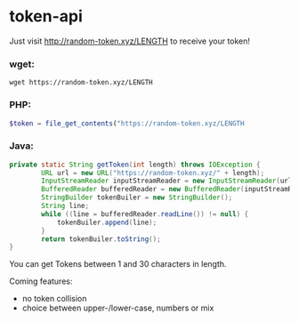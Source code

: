 # token-api

Just visit http://random-token.xyz/LENGTH to receive your token!

### wget: ###
`wget https://random-token.xyz/LENGTH`
### PHP: ###
``` php
$token = file_get_contents("https://random-token.xyz/LENGTH
```
### Java: ###
``` java
private static String getToken(int length) throws IOException {
        URL url = new URL("https://random-token.xyz/" + length);
        InputStreamReader inputStreamReader = new InputStreamReader(url.openStream());
        BufferedReader bufferedReader = new BufferedReader(inputStreamReader);
        StringBuilder tokenBuiler = new StringBuilder();
        String line;
        while ((line = bufferedReader.readLine()) != null) {
            tokenBuiler.append(line);
        }
        return tokenBuiler.toString();
}
```

You can get Tokens between 1 and 30 characters in length.




Coming features:
  - no token collision
  - choice between upper-/lower-case, numbers or mix
